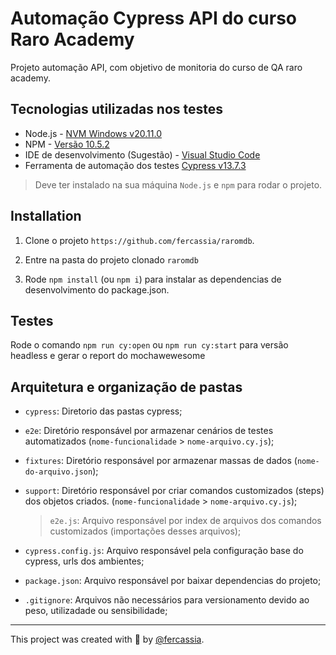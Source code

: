 # Automação Cypress API do curso Raro Academy

Projeto automação API, com objetivo de monitoria do curso de QA raro academy.

## Tecnologias utilizadas nos testes

- Node.js - [NVM Windows v20.11.0](https://github.com/coreybutler/nvm-windows)
- NPM - [Versão 10.5.2](https://www.npmjs.com/package/npm/v/10.4.0)
- IDE de desenvolvimento (Sugestão) - [Visual Studio Code](httpscode.visualstudio.com)
- Ferramenta de automação dos testes [Cypress v13.7.3](https://www.cypress.io/)

> Deve ter instalado na sua máquina `Node.js` e `npm` para rodar o projeto.

## Installation

1. Clone o projeto `https://github.com/fercassia/raromdb`.

2. Entre na pasta do projeto clonado `raromdb`

3. Rode `npm install` (ou `npm i`) para instalar as dependencias de desenvolvimento do package.json.

## Testes

Rode o comando `npm run cy:open` ou `npm run cy:start` para versão headless e gerar o report do mochawewesome

## Arquitetura e organização de pastas

- `cypress`: Diretorio das pastas cypress;

- `e2e`: Diretório responsável por armazenar cenários de testes automatizados (`nome-funcionalidade` > `nome-arquivo.cy.js`);

- `fixtures`: Diretório responsável por armazenar massas de dados (`nome-do-arquivo.json`);

- `support`: Diretório responsável por criar comandos customizados (steps) dos objetos criados. (`nome-funcionalidade` > `nome-arquivo.cy.js`);

    > `e2e.js`: Arquivo responsável por index de arquivos dos comandos customizados (importações desses arquivos);

- `cypress.config.js`: Arquivo responsável pela configuração base do cypress, urls dos ambientes;

- `package.json`: Arquivo responsável por baixar dependencias do projeto;

- `.gitignore`: Arquivos não necessários para versionamento devido ao peso, utilizadade ou sensibilidade;
___

This project was created with 💚 by [@fercassia](https://github.com/fercassia).
